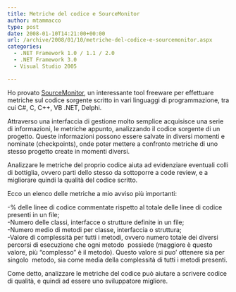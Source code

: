 ```yaml
---
title: Metriche del codice e SourceMonitor
author: mtammacco
type: post
date: 2008-01-10T14:21:00+00:00
url: /archive/2008/01/10/metriche-del-codice-e-sourcemonitor.aspx
categories:
  - .NET Framework 1.0 / 1.1 / 2.0
  - .NET Framework 3.0
  - Visual Studio 2005

---
```

Ho provato [SourceMonitor][1], un interessante tool freeware per effettuare metriche sul codice sorgente scritto in vari linguaggi di programmazione, tra cui C#, C, C++, VB .NET, Delphi.

Attraverso una interfaccia di gestione molto semplice acquisisce una serie di informazioni, le metriche appunto, analizzando il codice sorgente di un progetto. Queste informazioni possono essere salvate in diversi momenti e nominate (checkpoints), onde poter mettere a confronto metriche di uno stesso progetto create in momenti diversi.

Analizzare le metriche del proprio codice aiuta ad evidenziare eventuali colli di bottiglia, ovvero parti dello stesso da sottoporre a code review, e a migliorare quindi la qualità del codice scritto.

Ecco un elenco delle metriche a mio avviso più importanti:

-% delle linee di codice commentate rispetto al totale delle linee di codice presenti in un file;  
-Numero delle classi, interfacce o strutture definite in un file;  
-Numero medio di metodi per classe, interfaccia o struttura;  
-Valore di complessità per tutti i metodi, ovvero numero totale dei diversi percorsi di esecuzione che ogni metodo  possiede (maggiore è questo valore, più &#8220;complesso&#8221; è il metodo). Questo valore si puo&#8217; ottenere sia per singolo  metodo, sia come media della complessità di tutti i metodi presenti.

Come detto, analizzare le metriche del codice può aiutare a scrivere codice di qualità, e quindi ad essere uno sviluppatore migliore.

 [1]: http://www.campwoodsw.com/sourcemonitor.html